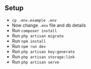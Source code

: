 ## Setup
- `cp .env.example .env`
- Now change `.env` file and db details
- Run `composer install`
- Run `php artisan migrate`
- Run `npm install`
- Run `npm run dev`
- Run `php artisan key:generate`
- Run `php artisan storage:link`
- Run `php artisan serve`